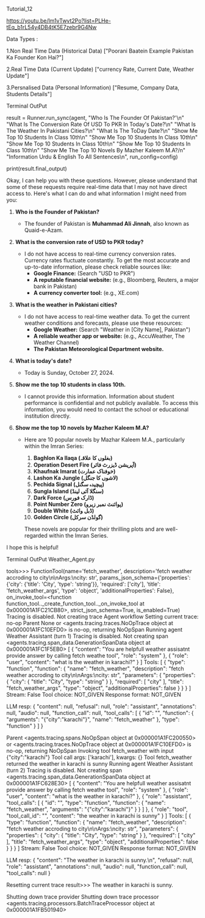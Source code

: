 Tutorial_12

https://youtu.be/lm1vTwvt2Po?list=PLHe-tEq_b1rL54y4DB4tK5E7zebr9G4Nw

Data Types :

1.Non Real Time Data (Historical Data)
["Poorani Baatein Example Pakistan Ka Founder Kon Hai?"]

2.Real Time Data (Current Update)
["currency Rate, Current Date, Weather Update"]

3.Persnalised Data (Personal Information)
["Resume, Company Data, Students Details"]

Terminal OutPut

result = Runner.run_sync(agent,
                         "Who Is The Founder Of Pakistan?'\n"
                         "What Is The Conversion Rate Of USD To PKR In Today's Date?\n"
                         "What Is The Weather In Pakistani Cities?\n"
                         "What Is The ToDay Date?\n"
                         "Show Me Top 10 Students In Class 10th\n"
                         "Show Me Top 10 Students In Class 10th\n"
                         "Show Me Top 10 Students In Class 10th\n"
                         "Show Me Top 10 Students In Class 10th\n"
                         "Show Me The Top 10 Novels By Mazher Kaleem M.A?/n"
                         "Information Urdu & English To All Sentences\n",
                        run_config=config)

print(result.final_output)


Okay, I can help you with these questions. However, please understand that some of these requests require real-time data that I may not have direct access to. Here's what I can do and what information I might need from you:

1.  **Who is the Founder of Pakistan?**

    *   The founder of Pakistan is **Muhammad Ali Jinnah**, also known as Quaid-e-Azam.      

2.  **What is the conversion rate of USD to PKR today?**

    *   I do not have access to real-time currency conversion rates. Currency rates fluctuate constantly. To get the most accurate and up-to-date information, please check reliable sources like:
        *   **Google Finance:** (Search "USD to PKR")
        *   **A reputable financial website:** (e.g., Bloomberg, Reuters, a major bank in Pakistan)
        *   **A currency converter tool:** (e.g., XE.com)

3.  **What is the weather in Pakistani cities?**

    *   I do not have access to real-time weather data. To get the current weather conditions and forecasts, please use these resources:
        *   **Google Weather:** (Search "Weather in [City Name], Pakistan")
        *   **A reliable weather app or website:** (e.g., AccuWeather, The Weather Channel)  
        *   **The Pakistan Meteorological Department website.**

4.  **What is today's date?**

    *   Today is Sunday, October 27, 2024.

5.  **Show me the top 10 students in class 10th.**

    *   I cannot provide this information. Information about student performance is confidential and not publicly available. To access this information, you would need to contact the school or educational institution directly.

6.  **Show me the top 10 novels by Mazher Kaleem M.A?**

    *   Here are 10 popular novels by Mazhar Kaleem M.A., particularly within the Imran Series:

        1.  **Baghlon Ka Ilaqa (بغلوں کا علاقہ)**
        2.  **Operation Desert Fire (آپریشن ڈیزرٹ فائر)**
        3.  **Khaufnak Imarat (خوفناک عمارت)**
        4.  **Lashon Ka Jungle (لاشوں کا جنگل)**
        5.  **Pechida Signal (پیچیدہ سگنل)**
        6.  **Sungla Island (سنگلا آئی لینڈ)**
        7.  **Dark Force (ڈارک فورس)**
        8.  **Point Number Zero (پوائنٹ نمبر زیرو)**
        9.  **Double White (ڈبل وائٹ)**
        10. **Golden Circle (گولڈن سرکل)**

        These novels are popular for their thrilling plots and are well-regarded within the Imran Series.

I hope this is helpful!

Terminal OutPut Weather_Agent.py

tools>>> FunctionTool(name='fetch_weather', description='fetch weather accroding to city\n\nArgs:\ncity: str', params_json_schema={'properties': {'city': {'title': 'City', 'type': 'string'}}, 'required': ['city'], 'title': 'fetch_weather_args', 'type': 'object', 'additionalProperties': False}, on_invoke_tool=<function function_tool.<locals>._create_function_tool.<locals>._on_invoke_tool at 0x000001A1FC21CB80>, strict_json_schema=True, is_enabled=True)
Tracing is disabled. Not creating trace Agent workflow
Setting current trace: no-op
Parent None or <agents.tracing.traces.NoOpTrace object at 0x000001A1FC10EFD0> is no-op, returning NoOpSpan
Running agent Weather Assistant (turn 1)
Tracing is disabled. Not creating span <agents.tracing.span_data.GenerationSpanData object at 0x000001A1FC1F5EB0>
[
  {
    "content": "You are helpfull weather assisatnt provide answer by calling fetch weathe tool",
    "role": "system"
  },
  {
    "role": "user",
    "content": "what is the weather in karachi?"
  }
]
Tools:
[
  {
    "type": "function",
    "function": {
      "name": "fetch_weather",
      "description": "fetch weather accroding to city\n\nArgs:\ncity: str",
      "parameters": {
        "properties": {
          "city": {
            "title": "City",
            "type": "string"
          }
        },
        "required": [
          "city"
        ],
        "title": "fetch_weather_args",
        "type": "object",
        "additionalProperties": false
      }
    }
  }
]
Stream: False
Tool choice: NOT_GIVEN
Response format: NOT_GIVEN

LLM resp:
{
  "content": null,
  "refusal": null,
  "role": "assistant",
  "annotations": null,
  "audio": null,
  "function_call": null,
  "tool_calls": [
    {
      "id": "",
      "function": {
        "arguments": "{\"city\":\"karachi\"}",
        "name": "fetch_weather"
      },
      "type": "function"
    }
  ]
}

Parent <agents.tracing.spans.NoOpSpan object at 0x000001A1FC200550> or <agents.tracing.traces.NoOpTrace object at 0x000001A1FC10EFD0> is no-op, returning NoOpSpan
Invoking tool fetch_weather with input {"city":"karachi"}
Tool call args: ['karachi'], kwargs: {}
Tool fetch_weather returned the weather in karachi is sunny
Running agent Weather Assistant (turn 2)
Tracing is disabled. Not creating span <agents.tracing.span_data.GenerationSpanData object at 0x000001A1FC628E30>
[
  {
    "content": "You are helpfull weather assisatnt provide answer by calling fetch weathe tool",
    "role": "system"
  },
  {
    "role": "user",
    "content": "what is the weather in karachi?"
  },
  {
    "role": "assistant",
    "tool_calls": [
      {
        "id": "",
        "type": "function",
        "function": {
          "name": "fetch_weather",
          "arguments": "{\"city\":\"karachi\"}"
        }
      }
    ]
  },
  {
    "role": "tool",
    "tool_call_id": "",
    "content": "the weather in karachi is sunny"
  }
]
Tools:
[
  {
    "type": "function",
    "function": {
      "name": "fetch_weather",
      "description": "fetch weather accroding to city\n\nArgs:\ncity: str",
      "parameters": {
        "properties": {
          "city": {
            "title": "City",
            "type": "string"
          }
        },
        "required": [
          "city"
        ],
        "title": "fetch_weather_args",
        "type": "object",
        "additionalProperties": false
      }
    }
  }
]
Stream: False
Tool choice: NOT_GIVEN
Response format: NOT_GIVEN

LLM resp:
{
  "content": "The weather in karachi is sunny.\n",
  "refusal": null,
  "role": "assistant",
  "annotations": null,
  "audio": null,
  "function_call": null,
  "tool_calls": null
}

Resetting current trace
result>>> The weather in karachi is sunny.

Shutting down trace provider
Shutting down trace processor <agents.tracing.processors.BatchTraceProcessor object at 0x000001A1FB501940>  